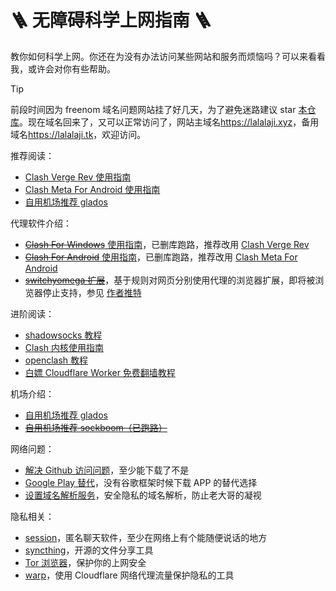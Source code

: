 # 🪜 无障碍科学上网指南 🪜

教你如何科学上网。你还在为没有办法访问某些网站和服务而烦恼吗？可以来看看我，或许会对你有些帮助。

> [!tip]
> 前段时间因为 freenom 域名问题网站挂了好几天，为了避免迷路建议 star [本仓库](https://github.com/lalalaji/free-explore-internet-guide)。现在域名回来了，又可以正常访问了，网站主域名<https://lalalaji.xyz>，备用域名<https://lalalaji.tk>，欢迎访问。

推荐阅读：

- [Clash Verge Rev 使用指南](./proxy/clash-verge-rev.md)
- [Clash Meta For Android 使用指南](./proxy/clash-meta-for-android.md)
- [自用机场推荐 glados](./airport/glados.md)

代理软件介绍：

- [~~Clash For Windows~~ 使用指南](./proxy/cfw.md)，已删库跑路，推荐改用 [Clash Verge Rev](./proxy/clash-verge-rev.md)
- [~~Clash For Android~~ 使用指南](./proxy/cfa.md)，已删库跑路，推荐改用 [Clash Meta For Android](./proxy/clash-meta-for-android.md)
- [~~switchyomega 扩展~~](./proxy/switchyomega.md)，基于规则对网页分别使用代理的浏览器扩展，即将被浏览器停止支持，参见 [作者推特](https://twitter.com/_catus/status/1759413399270936672)

进阶阅读：

- [shadowsocks 教程](./proxy/shadowsocks.md)
- [Clash 内核使用指南](./proxy/clash.md)
- [openclash 教程](./proxy/openclash.md)
- [白嫖 Cloudflare Worker 免费翻墙教程](./proxy/free-cloudflare-worker-proxy.md)

机场介绍：

- [自用机场推荐 glados](./airport/glados.md)
- [~~自用机场推荐 sockboom（已跑路）~~](./airport/sockboom.md)

网络问题：

- [解决 Github 访问问题](./network/github.md)，至少能下载了不是
- [Google Play 替代](./network/google-play-alter.md)，没有谷歌框架时候下载 APP 的替代选择
- [设置域名解析服务](./network/dns.md)，安全隐私的域名解析，防止老大哥的凝视

隐私相关：

- [session](./privacy/session.md)，匿名聊天软件，至少在网络上有个能随便说话的地方
- [syncthing](./privacy/syncthing.md)，开源的文件分享工具
- [Tor 浏览器](./privacy/tor.md)，保护你的上网安全
- [warp](./privacy/warp.md)，使用 Cloudflare 网络代理流量保护隐私的工具
